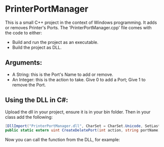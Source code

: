 # PrinterPortManager

This is a small C++ project in the context of Windows programming. It adds or removes Printer's Ports.
The 'PrinterPortManager.cpp' file comes with the code to either:
- Build and run the project as an executable.
- Build the project as DLL.

## Arguments:
- A String: this is the Port's Name to add or remove. 
- An Integer: this is the action to take. Give 0 to add a Port; Give 1 to remove the Port.  

## Using the DLL in C#:
Upload the dll in your project, ensure it is in your bin folder. Then in your class add the following:

```csharp
[DllImport("PrinterPortManager.dll", CharSet = CharSet.Unicode, SetLastError = true)]
public static extern uint CreateDeletePort(int action, string portName);
```

Now you can call the function from the DLL, for example: